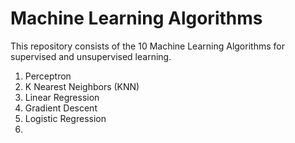 # Machine Learning Algorithms

This repository consists of the 10 Machine Learning Algorithms for supervised and unsupervised learning.

1. Perceptron
2. K Nearest Neighbors (KNN)
3. Linear Regression
4. Gradient Descent
5. Logistic Regression
6. 
